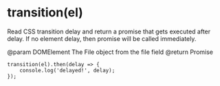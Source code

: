 # transition(el)

Read CSS transition delay and return a promise that gets executed after delay.
If no element delay, then promise will be called immediately.

@param  DOMElement  The File object from the file field
@return Promise

    transition(el).then(delay => {
        console.log('delayed!', delay);
    });
